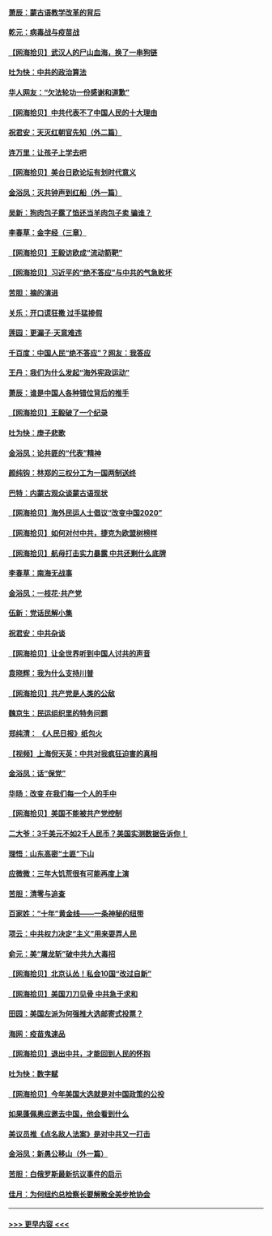 #### [萧辰：蒙古语教学改革的背后](../pages/nsc993/n12393677.md?t=09101702) 
#### [乾元：病毒战与疫苗战](../pages/nsc993/n12393107.md?t=09101702) 
#### [【网海拾贝】武汉人的尸山血海，换了一串狗链](../pages/nsc993/n12393043.md?t=09101702) 
#### [吐为快：中共的政治算法](../pages/nsc993/n12390506.md?t=09101702) 
#### [华人网友：“欠法轮功一份感谢和道歉”](../pages/nsc993/n12390098.md?t=09101702) 
#### [【网海拾贝】中共代表不了中国人民的十大理由](../pages/nsc993/n12388155.md?t=09101702) 
#### [祝君安：天灭红朝官先知（外二篇）](../pages/nsc993/n12387957.md?t=09101702) 
#### [连万里：让孩子上学去吧](../pages/nsc993/n12385309.md?t=09101702) 
#### [【网海拾贝】美台日欧论坛有划时代意义](../pages/nsc993/n12385232.md?t=09101702) 
#### [金浴凤：灭共钟声到红船（外一篇）](../pages/nsc993/n12385154.md?t=09101702) 
#### [吴新：狗肉包子露了馅还当羊肉包子卖 骗谁？](../pages/nsc993/n12385133.md?t=09101702) 
#### [李春草：金字经（三章）](../pages/nsc993/n12383691.md?t=09101702) 
#### [【网海拾贝】王毅访欧成“流动箭靶”](../pages/nsc993/n12383338.md?t=09101702) 
#### [【网海拾贝】习近平的“绝不答应”与中共的气急败坏](../pages/nsc993/n12382819.md?t=09101702) 
#### [苦胆：摘的演进](../pages/nsc993/n12382619.md?t=09101702) 
#### [关乐：开口谎狂撒 过手猛掺假](../pages/nsc993/n12382604.md?t=09101702) 
#### [莲园：更漏子‧天意难违](../pages/nsc993/n12382598.md?t=09101702) 
#### [千百度：中国人民“绝不答应”？网友：我答应](../pages/nsc993/n12382024.md?t=09101702) 
#### [王丹：我们为什么发起“海外宪政运动”](../pages/nsc993/n12380286.md?t=09101702) 
#### [萧辰：谁是中国人各种错位背后的推手](../pages/nsc993/n12379800.md?t=09101702) 
#### [【网海拾贝】王毅破了一个纪录](../pages/nsc993/n12379251.md?t=09101702) 
#### [吐为快：庚子悲歌](../pages/nsc993/n12378821.md?t=09101702) 
#### [金浴凤：论共匪的“代表”精神](../pages/nsc993/n12377546.md?t=09101702) 
#### [颜纯钩：林郑的三权分工为一国两制送终](../pages/nsc993/n12377306.md?t=09101702) 
#### [巴特：内蒙古观众谈蒙古语现状](../pages/nsc993/n12376923.md?t=09101702) 
#### [【网海拾贝】海外民运人士倡议“改变中国2020”](../pages/nsc993/n12376682.md?t=09101702) 
#### [【网海拾贝】如何对付中共，捷克为欧盟树榜样](../pages/nsc993/n12374209.md?t=09101702) 
#### [【网海拾贝】航母打击实力暴露 中共还剩什么底牌](../pages/nsc993/n12371825.md?t=09101702) 
#### [李春草：南海无战事](../pages/nsc993/n12371159.md?t=09101702) 
#### [金浴凤：一枝花·共产党](../pages/nsc993/n12368757.md?t=09101702) 
#### [伍新：党话民解小集](../pages/nsc993/n12366907.md?t=09101702) 
#### [祝君安：中共杂谈](../pages/nsc993/n12366076.md?t=09101702) 
#### [【网海拾贝】让全世界听到中国人讨共的声音](../pages/nsc993/n12365569.md?t=09101702) 
#### [袁晓辉：我为什么支持川普](../pages/nsc993/n12362670.md?t=09101702) 
#### [【网海拾贝】共产党是人类的公敌](../pages/nsc993/n12363182.md?t=09101702) 
#### [魏京生：民运组织里的特务问题](../pages/nsc993/n12363010.md?t=09101702) 
#### [郑纯清： 《人民日报》纸包火](../pages/nsc993/n12362706.md?t=09101702) 
#### [【视频】上海倪天英：中共对我疯狂迫害的真相](../pages/nsc993/n12356341.md?t=09101702) 
#### [金浴凤：话“保党”](../pages/nsc993/n12361867.md?t=09101702) 
#### [华旸：改变 在我们每一个人的手中](../pages/nsc993/n12361774.md?t=09101702) 
#### [【网海拾贝】美国不能被共产党控制](../pages/nsc993/n12360271.md?t=09101702) 
#### [二大爷：3千美元不如2千人民币？美国实测数据告诉你！](../pages/nsc993/n12358563.md?t=09101702) 
#### [理悟：山东高密“土匪”下山](../pages/nsc993/n12358535.md?t=09101702) 
#### [应微微：三年大饥荒很有可能再度上演](../pages/nsc993/n12358523.md?t=09101702) 
#### [苦胆：清零与追查](../pages/nsc993/n12358501.md?t=09101702) 
#### [百家姓：“十年”黄金线——一条神秘的纽带](../pages/nsc993/n12358319.md?t=09101702) 
#### [项云：中共权力决定“主义”用来耍弄人民](../pages/nsc993/n12358172.md?t=09101702) 
#### [俞元：美“屠龙斩”破中共九大毒招](../pages/nsc993/n12357822.md?t=09101702) 
#### [【网海拾贝】北京认怂！私会10国“改过自新”](../pages/nsc993/n12357784.md?t=09101702) 
#### [【网海拾贝】美国刀刀见骨 中共急于求和](../pages/nsc993/n12355511.md?t=09101702) 
#### [田园：美国左派为何强推大选邮寄式投票？](../pages/nsc993/n12352963.md?t=09101702) 
#### [海网：疫苗鬼速品](../pages/nsc993/n12354438.md?t=09101702) 
#### [【网海拾贝】退出中共，才能回到人民的怀抱](../pages/nsc993/n12352634.md?t=09101702) 
#### [吐为快：数字赋](../pages/nsc993/n12352317.md?t=09101702) 
#### [【网海拾贝】今年美国大选就是对中国政策的公投](../pages/nsc993/n12350973.md?t=09101702) 
#### [如果蓬佩奥应邀去中国，他会看到什么](../pages/nsc993/n12350945.md?t=09101702) 
#### [美议员推《点名敌人法案》是对中共又一打击](../pages/nsc993/n12350765.md?t=09101702) 
#### [金浴凤：新愚公移山（外一篇）](../pages/nsc993/n12350253.md?t=09101702) 
#### [苦胆：白俄罗斯最新抗议事件的启示](../pages/nsc993/n12349989.md?t=09101702) 
#### [佳月：为何纽约总检察长要解散全美步枪协会](../pages/nsc993/n12349939.md?t=09101702) 

----
#### [ >>> 更早内容 <<< ](../indexes/nsc993-earlier.md)
